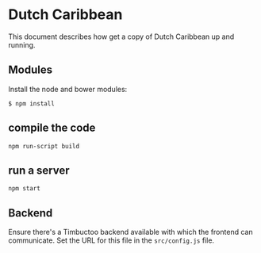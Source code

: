 # Dutch Caribbean

This document describes how get a copy of Dutch Caribbean up and running.

## Modules

Install the node and bower modules:

	$ npm install

## compile the code

	npm run-script build

## run a server

	npm start

## Backend

Ensure there's a Timbuctoo backend available with which the frontend
can communicate. Set the URL for this file in the `src/config.js` file.
